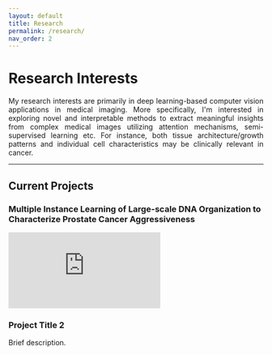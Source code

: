 ```yaml
---
layout: default
title: Research
permalink: /research/
nav_order: 2
---
```


# Research Interests

<p style = 'text-align: justify;'>
My research interests are primarily in deep learning-based computer vision applications in medical imaging. 
More specifically, I'm interested in exploring novel and interpretable methods to extract meaningful insights 
from complex medical images utilizing attention mechanisms, semi-supervised learning etc. 
For instance, both tissue architecture/growth patterns and individual cell characteristics may be clinically relevant in cancer. 
</p>

---

## Current Projects
### Multiple Instance Learning of Large-scale DNA Organization to Characterize Prostate Cancer Aggressiveness
<embed src='https://fuminaba.github.io/assets/[2025](Jun19) EACR-Poster-Fumi.pdf' />

### Project Title 2
Brief description.